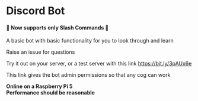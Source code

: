 # Discord Bot

#### 🎉 Now supports only Slash Commands 🎉


A basic bot with basic functionality for you to look through and learn

Raise an issue for questions


Try it out on your server, or a test server with this link
https://bit.ly/3pAUx6e

This link gives the bot admin permissions so that any cog can work


**Online on a Raspberry Pi 5**<br>
**Performance should be reasonable**
